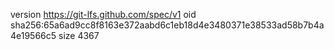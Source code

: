 version https://git-lfs.github.com/spec/v1
oid sha256:65a6ad9cc8f8163e372aabd6c1eb18d4e3480371e38533ad58b7b4a4e19566c5
size 4367
